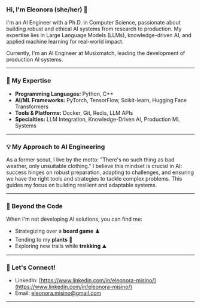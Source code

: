

<!--
**EleMisi/EleMisi** is a ✨ _special_ ✨ repository because its `README.md` (this file) appears on your GitHub profile.

Here are some ideas to get you started:

- 🔭 I’m currently working on ...
- 🌱 I’m currently learning ...
- 👯 I’m looking to collaborate on ...
- 🤔 I’m looking for help with ...
- 💬 Ask me about ...
- 📫 How to reach me: ...
- 😄 Pronouns: ...
- ⚡ Fun fact: ...
-->

### Hi, I'm Eleonora (she/her)  👋

I'm an AI Engineer with a Ph.D. in Computer Science, passionate about building robust and ethical AI systems from research to production. My expertise lies in Large Language Models (LLMs), knowledge-driven AI, and applied machine learning for real-world impact.

Currently, I'm an AI Engineer at Musixmatch, leading the development of production AI systems.

---

### 🚀 My Expertise

* **Programming Languages:** Python, C++
* **AI/ML Frameworks:** PyTorch, TensorFlow, Scikit-learn, Hugging Face Transformers
* **Tools & Platforms:** Docker, Git, Redis, LLM APIs
* **Specialties:** LLM Integration, Knowledge-Driven AI, Production ML Systems

---

### 💡 My Approach to AI Engineering

As a former scout, I live by the motto: "There's no such thing as bad weather, only unsuitable clothing." I believe this mindset is crucial in AI: success hinges on robust preparation, adapting to challenges, and ensuring we have the right tools and strategies to tackle complex problems. This guides my focus on building resilient and adaptable systems.

---

### 🌸 Beyond the Code

When I'm not developing AI solutions, you can find me:

* Strategizing over a **board game** ♟️
* Tending to my **plants** 🌿
* Exploring new trails while **trekking** ⛰️

---

### 💬 Let's Connect!

* LinkedIn: [https://www.linkedin.com/in/eleonora-misino/](https://www.linkedin.com/in/eleonora-misino/)
* Email: eleonora.misino@gmail.com

---
